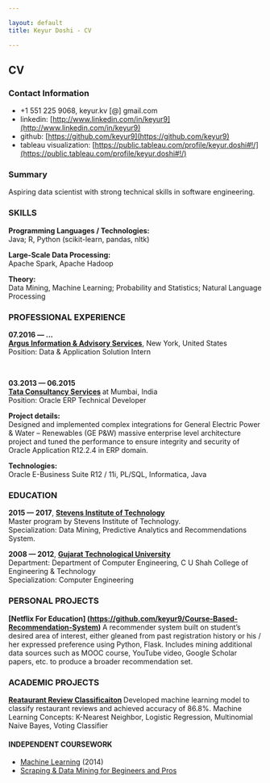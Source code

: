 ```yaml
---

layout: default
title: Keyur Doshi - CV

---
```



## CV

### Contact Information

- +1 551 225 9068,  keyur.kv [@] gmail.com
- linkedin: [http://www.linkedin.com/in/keyur9](http://www.linkedin.com/in/keyur9)
- github: [https://github.com/keyur9](https://github.com/keyur9)
- tableau visualization: [https://public.tableau.com/profile/keyur.doshi#!/](https://public.tableau.com/profile/keyur.doshi#!/)

### Summary

Aspiring data scientist with strong technical skills in software engineering.


### SKILLS

<strong>Programming Languages / Technologies:</strong> <br/>
Java; R, Python (scikit-learn, pandas, nltk)<br/>

<strong>Large-Scale Data Processing:</strong> <br/>
Apache Spark, Apache Hadoop<br/>

<strong>Theory:</strong> <br/>
Data Mining, Machine Learning; Probability and Statistics; Natural Language Processing<br/>


### PROFESSIONAL EXPERIENCE

<strong>07.2016 &mdash; ...</strong><br/>
<strong>[Argus Information & Advisory Services](http://argusinformation.com/www.argusinformation.com/eng/index.html)</strong>, New York, United States <br/>
Position: Data & Application Solution Intern<br/>

&nbsp;

<strong>03.2013 &mdash; 06.2015</strong><br/>
<strong>[Tata Consultancy Services](http://www.tcs.com/Pages/default.aspx) </strong> at Mumbai, India <br/>
Position: Oracle ERP Technical Developer<br/>

<strong>Project details:</strong><br/>
Designed and implemented complex integrations for General Electric Power & Water – Renewables (GE P&W) massive enterprise level architecture project and tuned the performance to ensure integrity and security of Oracle Application R12.2.4 in ERP domain. <br/>

<strong>Technologies:</strong><br/>
Oracle E-Business Suite R12 / 11i, PL/SQL, Informatica, Java<br/>


### EDUCATION

**2015 &mdash; 2017**, <strong> [Stevens Institute of Technology](https://www.stevens.edu/schaefer-school-engineering-science/departments/computer-science/graduate-programs/computer-science-masters-program)</strong> <br/>
Master program by Stevens Institute of Technology.<br/>
Specialization: Data Mining, Predictive Analytics and Recommendations System.<br/>

**2008 &mdash; 2012**, <strong> [Gujarat Technological University](http://www.gtu.ac.in/) </strong> <br/>
Department: Department of Computer Engineering, C U Shah College of Engineering & Technology<br/>
Specialization: Computer Engineering<br/>

### PERSONAL PROJECTS

<strong> [Netflix For Education] (https://github.com/keyur9/Course-Based-Recommendation-System) </strong>
A recommender system built on student’s desired area of interest, either gleaned from past registration history or his / her expressed preference using Python, Flask.
Includes mining additional data sources such as MOOC course, YouTube video, Google Scholar papers, etc. to produce a broader recommendation set.

### ACADEMIC PROJECTS

<strong> [Reataurant Review Classificaiton](https://github.com/keyur9/Restaurant-Review-Classification) </strong>
Developed machine learning model to classify restaurant reviews and achieved accuracy of 86.8%.
Machine Learning Concepts: K-Nearest Neighbor, Logistic Regression, Multinomial Naive Bayes, Voting Classifier

#### INDEPENDENT COURSEWORK

- [Machine Learning](https://www.coursera.org/learn/machine-learning) (2014)
- [Scraping & Data Mining for Begineers and Pros](https://www.udemy.com/scraping-and-data-mining-for-beginners-and-pros/learn/v4/overview)

